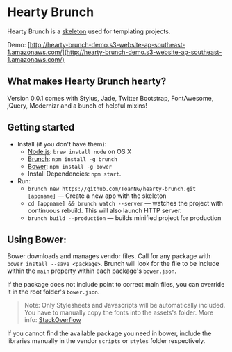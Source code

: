 # Hearty Brunch

Hearty Brunch is a [skeleton](http://brunch.io/skeletons.html) used for templating projects.

Demo: [http://hearty-brunch-demo.s3-website-ap-southeast-1.amazonaws.com/](http://hearty-brunch-demo.s3-website-ap-southeast-1.amazonaws.com/)

## What makes Hearty Brunch hearty?

Version 0.0.1 comes with Stylus, Jade, Twitter Bootstrap, FontAwesome, jQuery, Modernizr and a bunch of helpful mixins!

## Getting started
* Install (if you don't have them):
    * [Node.js](http://nodejs.org): `brew install node` on OS X
    * [Brunch](http://brunch.io): `npm install -g brunch`
    * [Bower](http://bower.io): `npm install -g bower`
    * Install Dependencies: `npm start`.
* Run:
    * `brunch new https://github.com/ToanNG/hearty-brunch.git [appname]` — Create a new app with the skeleton
    * `cd [appname] && brunch watch --server` — watches the project with continuous rebuild. This will also launch HTTP server.
    * `brunch build --production` — builds minified project for production


## Using Bower:

Bower downloads and manages vendor files. Call for any package with ```bower install --save <package>```. Brunch will look for the file to be include within the ```main``` property within each package's ```bower.json```.

If the package does not include point to correct main files, you can override it in the root folder's ```bower.json```.

> Note: Only Stylesheets and Javascripts will be automatically included. You have to manually copy the fonts into the assets's folder. More info: [StackOverflow](http://stackoverflow.com/questions/18920491/font-files-for-bootstrap-3-0-with-brunch)

If you cannot find the available package you need in bower, include the libraries manually in the vendor ```scripts``` or ```styles``` folder respectively.

